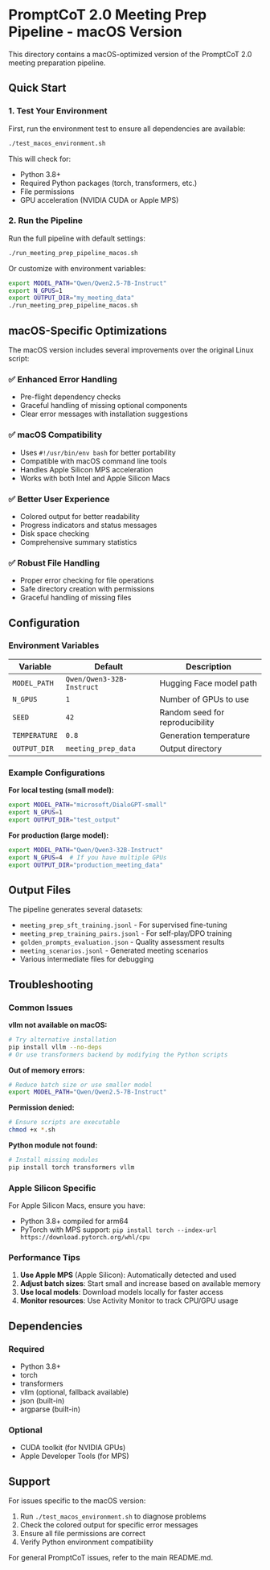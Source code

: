 # PromptCoT 2.0 Meeting Prep Pipeline - macOS Version

This directory contains a macOS-optimized version of the PromptCoT 2.0 meeting preparation pipeline.

## Quick Start

### 1. Test Your Environment
First, run the environment test to ensure all dependencies are available:

```bash
./test_macos_environment.sh
```

This will check for:
- Python 3.8+ 
- Required Python packages (torch, transformers, etc.)
- File permissions
- GPU acceleration (NVIDIA CUDA or Apple MPS)

### 2. Run the Pipeline

Run the full pipeline with default settings:

```bash
./run_meeting_prep_pipeline_macos.sh
```

Or customize with environment variables:

```bash
export MODEL_PATH="Qwen/Qwen2.5-7B-Instruct"
export N_GPUS=1
export OUTPUT_DIR="my_meeting_data"
./run_meeting_prep_pipeline_macos.sh
```

## macOS-Specific Optimizations

The macOS version includes several improvements over the original Linux script:

### ✅ **Enhanced Error Handling**
- Pre-flight dependency checks
- Graceful handling of missing optional components
- Clear error messages with installation suggestions

### ✅ **macOS Compatibility**
- Uses `#!/usr/bin/env bash` for better portability
- Compatible with macOS command line tools
- Handles Apple Silicon MPS acceleration
- Works with both Intel and Apple Silicon Macs

### ✅ **Better User Experience**
- Colored output for better readability
- Progress indicators and status messages
- Disk space checking
- Comprehensive summary statistics

### ✅ **Robust File Handling**
- Proper error checking for file operations
- Safe directory creation with permissions
- Graceful handling of missing files

## Configuration

### Environment Variables

| Variable | Default | Description |
|----------|---------|-------------|
| `MODEL_PATH` | `Qwen/Qwen3-32B-Instruct` | Hugging Face model path |
| `N_GPUS` | `1` | Number of GPUs to use |
| `SEED` | `42` | Random seed for reproducibility |
| `TEMPERATURE` | `0.8` | Generation temperature |
| `OUTPUT_DIR` | `meeting_prep_data` | Output directory |

### Example Configurations

**For local testing (small model):**
```bash
export MODEL_PATH="microsoft/DialoGPT-small"
export N_GPUS=1
export OUTPUT_DIR="test_output"
```

**For production (large model):**
```bash
export MODEL_PATH="Qwen/Qwen3-32B-Instruct"
export N_GPUS=4  # If you have multiple GPUs
export OUTPUT_DIR="production_meeting_data"
```

## Output Files

The pipeline generates several datasets:

- `meeting_prep_sft_training.jsonl` - For supervised fine-tuning
- `meeting_prep_training_pairs.jsonl` - For self-play/DPO training  
- `golden_prompts_evaluation.json` - Quality assessment results
- `meeting_scenarios.jsonl` - Generated meeting scenarios
- Various intermediate files for debugging

## Troubleshooting

### Common Issues

**vllm not available on macOS:**
```bash
# Try alternative installation
pip install vllm --no-deps
# Or use transformers backend by modifying the Python scripts
```

**Out of memory errors:**
```bash
# Reduce batch size or use smaller model
export MODEL_PATH="Qwen/Qwen2.5-7B-Instruct"
```

**Permission denied:**
```bash
# Ensure scripts are executable
chmod +x *.sh
```

**Python module not found:**
```bash
# Install missing modules
pip install torch transformers vllm
```

### Apple Silicon Specific

For Apple Silicon Macs, ensure you have:
- Python 3.8+ compiled for arm64
- PyTorch with MPS support: `pip install torch --index-url https://download.pytorch.org/whl/cpu`

### Performance Tips

1. **Use Apple MPS** (Apple Silicon): Automatically detected and used
2. **Adjust batch sizes**: Start small and increase based on available memory
3. **Use local models**: Download models locally for faster access
4. **Monitor resources**: Use Activity Monitor to track CPU/GPU usage

## Dependencies

### Required
- Python 3.8+
- torch
- transformers 
- vllm (optional, fallback available)
- json (built-in)
- argparse (built-in)

### Optional
- CUDA toolkit (for NVIDIA GPUs)
- Apple Developer Tools (for MPS)

## Support

For issues specific to the macOS version:
1. Run `./test_macos_environment.sh` to diagnose problems
2. Check the colored output for specific error messages
3. Ensure all file permissions are correct
4. Verify Python environment compatibility

For general PromptCoT issues, refer to the main README.md.